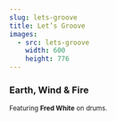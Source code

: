 ```yaml
---
slug: lets-groove
title: Let’s Groove
images:
  - src: lets-groove
    width: 600
    height: 776
---
```

### Earth, Wind & Fire

<div data-player="Lrle0x_DHBM"></div>

<small>Featuring **Fred White** on drums.</small>
